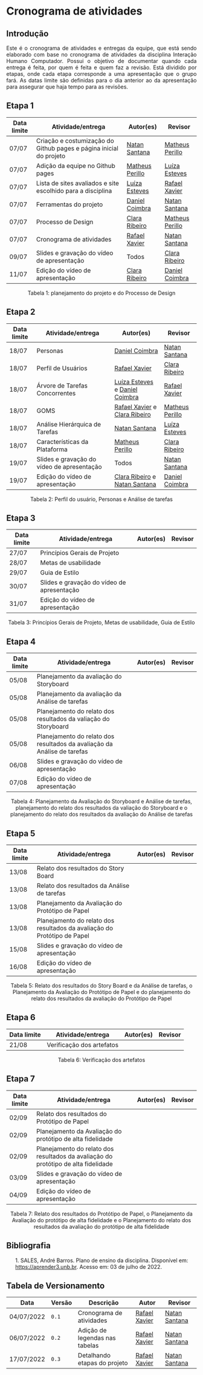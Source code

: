 # Cronograma de atividades

## Introdução


<div style="text-align: justify">
Este é o cronograma de atividades e entregas da equipe, que está sendo elaborado com base no cronograma de atividades da disciplina Interação Humano Computador. Possui o objetivo de documentar quando cada entrega é feita, por quem é feita e quem faz a revisão. Está dividido por etapas, onde cada etapa corresponde a uma apresentação que o grupo fará. As datas limite são definidas para o dia anterior ao da apresentação para assegurar que haja tempo para as revisões.
</div>

## Etapa 1

Data limite  | Atividade/entrega | Autor(es) | Revisor
--------- | ----------------- | -------------- | ----------
07/07 | Criação e costumização do Github pages e página inicial do projeto | [Natan Santana](https://github.com/Neitan2001) | [Matheus Perillo](https://github.com/MatheusPerillo)
07/07 | Adição da equipe no Github pages | [Matheus Perillo](https://github.com/MatheusPerillo) | [Luíza Esteves](https://github.com/luiza-esteves)
07/07 | Lista de sites avaliados e site escolhido para a disciplina | [Luíza Esteves](https://github.com/luiza-esteves) | [Rafael Xavier](https://github.com/rafaelxavierr)
07/07 | Ferramentas do projeto | [Daniel Coimbra](https://github.com/DanielCoimbra) | [Natan Santana](https://github.com/Neitan2001)
07/07 | Processo de Design | [Clara Ribeiro](https://github.com/clara-ribeiro) | [Matheus Perillo](https://github.com/MatheusPerillo)
07/07 | Cronograma de atividades | [Rafael Xavier](https://github.com/rafaelxavierr) | [Natan Santana](https://github.com/Neitan2001)
09/07 | Slides e gravação do vídeo de apresentação | Todos | [Clara Ribeiro](https://github.com/clara-ribeiro)
11/07 | Edição do  vídeo de apresentação | [Clara Ribeiro](https://github.com/clara-ribeiro) | [Daniel Coimbra](https://github.com/DanielCoimbra)

<div style="text-align: center">
<p>Tabela 1: planejamento do projeto e do Processo de Design</p>
</div>


## Etapa 2


Data limite  | Atividade/entrega | Autor(es) | Revisor
--------- | ----------------- | -------------- | ----------
18/07 | Personas | [Daniel Coimbra](https://github.com/DanielCoimbra) | [Natan Santana](https://github.com/Neitan2001)
18/07 | Perfil de Usuários | [Rafael Xavier](https://github.com/rafaelxavierr) | [Clara Ribeiro](https://github.com/clara-ribeiro)
18/07 | Árvore de Tarefas Concorrentes | [Luíza Esteves](https://github.com/luiza-esteves) e [Daniel Coimbra](https://github.com/DanielCoimbra) | [Rafael Xavier](https://github.com/rafaelxavierr)
18/07 | GOMS | [Rafael Xavier](https://github.com/rafaelxavierr) e [Clara Ribeiro](https://github.com/clara-ribeiro) | [Matheus Perillo](https://github.com/MatheusPerillo)
18/07 | Análise Hierárquica de Tarefas | [Natan Santana](https://github.com/Neitan2001) | [Luíza Esteves](https://github.com/luiza-esteves)
18/07 | Características da Plataforma | [Matheus Perillo](https://github.com/MatheusPerillo) | [Clara Ribeiro](https://github.com/clara-ribeiro)
19/07 | Slides e gravação do vídeo de apresentação | Todos | [Natan Santana](https://github.com/Neitan2001)
19/07 | Edição do  vídeo de apresentação | [Clara Ribeiro](https://github.com/clara-ribeiro) e [Natan Santana](https://github.com/Neitan2001) | [Daniel Coimbra](https://github.com/DanielCoimbra)

<div style="text-align: center">
<p>Tabela 2: Perfil do usuário, Personas e Análise de tarefas</p>
</div>

## Etapa 3

Data limite  | Atividade/entrega | Autor(es) | Revisor
--------- | ----------------- | -------------- | ----------
27/07 | Princípios Gerais de Projeto | 
28/07 | Metas de usabilidade | 
29/07 | Guia de Estilo |
30/07 | Slides e gravação do vídeo de apresentação |
31/07 | Edição do  vídeo de apresentação |

<div style="text-align: center">
<p>Tabela 3: Princípios Gerais de Projeto, Metas de usabilidade, Guia de Estilo</p>
</div>

## Etapa 4

Data limite  | Atividade/entrega | Autor(es) | Revisor
--------- | ----------------- | -------------- | ----------
05/08 | Planejamento da avaliação do Storyboard | 
05/08 | Planejamento da avaliação da Análise de tarefas| 
05/08 | Planejamento do relato dos resultados da valiação do Storyboard |
05/08 | Planejamento do relato dos resultados da avaliação da Análise de tarefas |
06/08 | Slides e gravação do vídeo de apresentação |
07/08 | Edição do  vídeo de apresentação |

<div style="text-align: center">
<p>Tabela 4: Planejamento da Avaliação do Storyboard e Análise de tarefas, planejamento do relato dos resultados da valiação do Storyboard e o planejamento do relato dos resultados da avaliação do Análise de tarefas</p>
</div>

## Etapa 5

Data limite  | Atividade/entrega | Autor(es) | Revisor
--------- | ----------------- | -------------- | ----------
13/08 | Relato dos resultados do Story Board | 
13/08 | Relato dos resultados da Análise de tarefas | 
13/08 | Planejamento da Avaliação do Protótipo de Papel | 
13/08 | Planejamento do relato dos resultados da avaliação do Protótipo de Papel | 
15/08 | Slides e gravação do vídeo de apresentação | 
16/08 | Edição do  vídeo de apresentação | 

<div style="text-align: center">
<p>Tabela 5: Relato dos resultados do Story Board e da Análise de tarefas, o Planejamento da Avaliação do Protótipo de Papel e do planejamento do relato dos resultados da avaliação do Protótipo de Papel</p>
</div>

## Etapa 6

Data limite  | Atividade/entrega | Autor(es) | Revisor
--------- | ----------------- | -------------- | ----------
21/08 | Verificação dos artefatos | 


<div style="text-align: center">
<p>Tabela 6: Verificação dos artefatos</p>
</div>

## Etapa 7

Data limite  | Atividade/entrega | Autor(es) | Revisor
--------- | ----------------- | -------------- | ----------
02/09 | Relato dos resultados do Protótipo de Papel |
02/09 | Planejamento da Avaliação do protótipo de alta fidelidade |
02/09 | Planejamento do relato dos resultados da avaliação do protótipo de alta fidelidade |
03/09 | Slides e gravação do vídeo de apresentação | 
04/09 | Edição do  vídeo de apresentação |

<div style="text-align: center">
<p>Tabela 7: Relato dos resultados do Protótipo de Papel, o Planejamento da Avaliação do protótipo de alta fidelidade e o Planejamento do relato dos resultados da avaliação do protótipo de alta fidelidade</p>
</div>

## Bibliografia

 <p><ul>1. SALES, André Barros. Plano de ensino da disciplina. Disponível em: <a href="https://aprender3.unb.br">https://aprender3.unb.br</a>. Acesso em: 03 de julho de 2022.</ul></p>

## Tabela de Versionamento

| Data | Versão | Descrição | Autor | Revisor |
| ---- | ------ | --------- | ----- | ------- |
| 04/07/2022 | `0.1`  | Cronograma de atividades | [Rafael Xavier](https://github.com/rafaelxavierr) | [Natan Santana](https://github.com/Neitan2001)
| 06/07/2022 | `0.2`  | Adição de legendas nas tabelas | [Rafael Xavier](https://github.com/rafaelxavierr) | [Natan Santana](https://github.com/Neitan2001)
17/07/2022 | `0.3` | Detalhando etapas do projeto | [Rafael Xavier](https://github.com/rafaelxavierr) | [Natan Santana](https://github.com/Neitan2001)